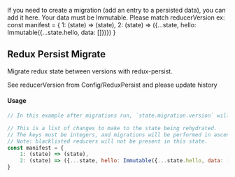 
If you need to create a migration (add an entry to a persisted data), you can add it here.
Your data must be Immutable.
Please match reducerVersion
ex:
const manifest = {
    1: (state) => (state),
    2: (state) => ({...state, hello: Immutable({...state.hello, data: []})})
}


## Redux Persist Migrate

Migrate redux state between versions with redux-persist.

See reducerVersion from Config/ReduxPersist and please update history

#### Usage
```js
// In this example after migrations run, `state.migration.version` will equal `2`

// This is a list of changes to make to the state being rehydrated.
// The keys must be integers, and migrations will be performed in ascending key order.
// Note: blacklisted reducers will not be present in this state.
const manifest = {
    1: (state) => (state),
    2: (state) => ({...state, hello: Immutable({...state.hello, data: []})})
}
```